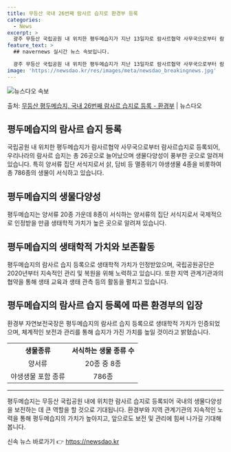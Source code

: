 ```yaml
---
title: 무등산 국내 26번째 람사르 습지로 환경부 등록
categories:
  - News
excerpt: >
  광주 무등산 국립공원 내 위치한 평두메습지가 지난 13일자로 람사르협약 사무국으로부터 람사르습지로 등록됐다.…
feature_text: >
  ## navernews 실시간 뉴스 속보입니다.

  광주 무등산 국립공원 내 위치한 평두메습지가 지난 13일자로 람사르협약 사무국으로부터 람사르습지로 등록됐다.…
image: 'https://newsdao.kr/res/images/meta/newsdao_breakingnews.jpg'
---
```


![뉴스다오 속보](https://newsdao.kr/res/images/meta/newsdao_breakingnews.jpg)

<p>출처: <a href="https://newsdao.kr/3813" rel="dofollow">무등산 평두메습지, 국내 26번째 람사르 습지로 등록 - 환경부</a> | 뉴스다오</p>

<h2 data-ke-size="size26">평두메습지의 람사르 습지 등록</h2>
<p data-ke-size="size16">국립공원 내 위치한 평두메습지가 람사르협약 사무국으로부터 람사르습지로 등록되어, 우리나라의 람사르 습지는 총 26곳으로 늘어났으며 생물다양성이 풍부한 곳으로 알려져 있습니다. 특히 양서류 집단 서식지로서 삵, 담비 등 멸종위기 야생생물 4종을 비롯하여 총 786종의 생물이 서식하고 있습니다.</p>

<h2 data-ke-size="size26">평두메습지의 생물다양성</h2>
<p data-ke-size="size16">평두메습지는 양서류 20종 가운데 8종이 서식하는 양서류의 집단 서식지로서 국제적으로 인정받을 만큼 생태학적 가치가 높은 곳으로 알려져 있습니다.</p>

<h2 data-ke-size="size26">평두메습지의 생태학적 가치와 보존활동</h2>
<p data-ke-size="size16">평두메습지의 람사르 습지 등록으로 생태학적 가치가 인정받았으며, 국립공원공단은 2020년부터 지속적인 관리 및 복원을 위해 노력하고 있습니다. 또한 지역 관계기관과의 협약을 통해 생태 교육과 생태 관측 등의 활동을 펼치고 있습니다.</p>

<h2 data-ke-size="size26">평두메습지의 람사르 습지 등록에 따른 환경부의 입장</h2>
<p data-ke-size="size16">환경부 자연보전국장은 평두메습지의 람사르 습지 등록으로 생태학적 가치가 인증되었으며, 체계적인 보전과 관리를 통해 습지가 가진 가치를 높일 것이라고 밝혔습니다.</p>

<table>
	<tr>
		<th>생물종류</th>
		<th>서식하는 생물 종류 수</th>
	</tr>
	<tr>
		<td style="text-align: center;">양서류</td>
		<td style="text-align: center;">20종 중 8종</td>
	</tr>
	<tr>
		<td style="text-align: center;">야생생물 포함 종류</td>
		<td style="text-align: center;">786종</td>
</table>

<hr>
<p data-ke-size="size16">평두메습지는 무등산 국립공원 내에 위치한 람사르 습지로 등록되어 국내의 생물다양성을 보전하는 데 큰 역할을 할 것으로 기대됩니다. 환경부와 지역 관계기관의 지속적인 노력을 통해 평두메습지의 가치가 높아지고, 앞으로도 보전 및 관리에 힘써 나가길 기대해 봅니다.</p> 

신속 뉴스 바로가기 👉 <a href="https://newsdao.kr" rel="dofollow">https://newsdao.kr</a>


